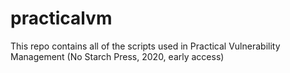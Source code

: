 # practicalvm

This repo contains all of the scripts used in Practical Vulnerability Management (No Starch Press, 2020, early access)
